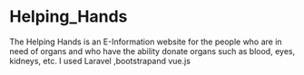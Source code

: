 # Helping_Hands
The Helping Hands is an E-Information website for the people who are in need of organs and who have the ability donate organs such as blood, eyes, kidneys, etc. I used Laravel ,bootstrapand vue.js
